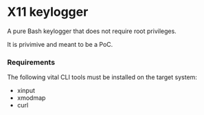 # X11 keylogger

A pure Bash keylogger that does not require root privileges.

It is privimive and meant to be a PoC.

### Requirements

The following vital CLI tools must be installed on the target system:

* xinput
* xmodmap
* curl
